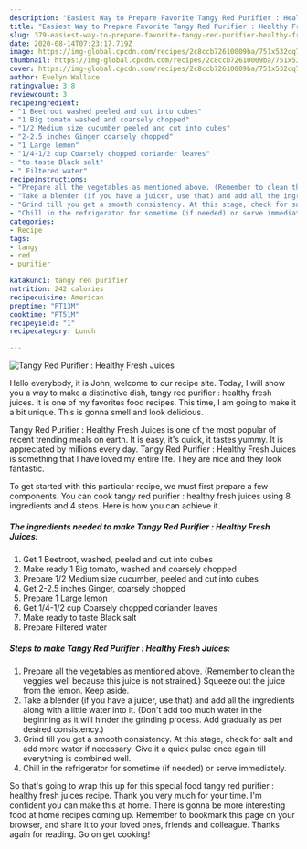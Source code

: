 ```yaml
---
description: "Easiest Way to Prepare Favorite Tangy Red Purifier : Healthy Fresh Juices"
title: "Easiest Way to Prepare Favorite Tangy Red Purifier : Healthy Fresh Juices"
slug: 379-easiest-way-to-prepare-favorite-tangy-red-purifier-healthy-fresh-juices
date: 2020-08-14T07:23:17.719Z
image: https://img-global.cpcdn.com/recipes/2c8ccb72610009ba/751x532cq70/tangy-red-purifier-healthy-fresh-juices-recipe-main-photo.jpg
thumbnail: https://img-global.cpcdn.com/recipes/2c8ccb72610009ba/751x532cq70/tangy-red-purifier-healthy-fresh-juices-recipe-main-photo.jpg
cover: https://img-global.cpcdn.com/recipes/2c8ccb72610009ba/751x532cq70/tangy-red-purifier-healthy-fresh-juices-recipe-main-photo.jpg
author: Evelyn Wallace
ratingvalue: 3.8
reviewcount: 3
recipeingredient:
- "1 Beetroot washed peeled and cut into cubes"
- "1 Big tomato washed and coarsely chopped"
- "1/2 Medium size cucumber peeled and cut into cubes"
- "2-2.5 inches Ginger coarsely chopped"
- "1 Large lemon"
- "1/4-1/2 cup Coarsely chopped coriander leaves"
- "to taste Black salt"
- " Filtered water"
recipeinstructions:
- "Prepare all the vegetables as mentioned above. (Remember to clean the veggies well because this juice is not strained.) Squeeze out the juice from the lemon. Keep aside."
- "Take a blender (if you have a juicer, use that) and add all the ingredients along with a little water into it. (Don&#39;t add too much water in the beginning as it will hinder the grinding process. Add gradually as per desired consistency.)"
- "Grind till you get a smooth consistency. At this stage, check for salt and add more water if necessary. Give it a quick pulse once again till everything is combined well."
- "Chill in the refrigerator for sometime (if needed) or serve immediately."
categories:
- Recipe
tags:
- tangy
- red
- purifier

katakunci: tangy red purifier 
nutrition: 242 calories
recipecuisine: American
preptime: "PT13M"
cooktime: "PT51M"
recipeyield: "1"
recipecategory: Lunch

---
```



![Tangy Red Purifier : Healthy Fresh Juices](https://img-global.cpcdn.com/recipes/2c8ccb72610009ba/751x532cq70/tangy-red-purifier-healthy-fresh-juices-recipe-main-photo.jpg)

Hello everybody, it is John, welcome to our recipe site. Today, I will show you a way to make a distinctive dish, tangy red purifier : healthy fresh juices. It is one of my favorites food recipes. This time, I am going to make it a bit unique. This is gonna smell and look delicious.



Tangy Red Purifier : Healthy Fresh Juices is one of the most popular of recent trending meals on earth. It is easy, it's quick, it tastes yummy. It is appreciated by millions every day. Tangy Red Purifier : Healthy Fresh Juices is something that I have loved my entire life. They are nice and they look fantastic.


To get started with this particular recipe, we must first prepare a few components. You can cook tangy red purifier : healthy fresh juices using 8 ingredients and 4 steps. Here is how you can achieve it.

<!--inarticleads1-->

##### The ingredients needed to make Tangy Red Purifier : Healthy Fresh Juices:

1. Get 1 Beetroot, washed, peeled and cut into cubes
1. Make ready 1 Big tomato, washed and coarsely chopped
1. Prepare 1/2 Medium size cucumber, peeled and cut into cubes
1. Get 2-2.5 inches Ginger, coarsely chopped
1. Prepare 1 Large lemon
1. Get 1/4-1/2 cup Coarsely chopped coriander leaves
1. Make ready to taste Black salt
1. Prepare  Filtered water




<!--inarticleads2-->

##### Steps to make Tangy Red Purifier : Healthy Fresh Juices:

1. Prepare all the vegetables as mentioned above. (Remember to clean the veggies well because this juice is not strained.) Squeeze out the juice from the lemon. Keep aside.
1. Take a blender (if you have a juicer, use that) and add all the ingredients along with a little water into it. (Don&#39;t add too much water in the beginning as it will hinder the grinding process. Add gradually as per desired consistency.)
1. Grind till you get a smooth consistency. At this stage, check for salt and add more water if necessary. Give it a quick pulse once again till everything is combined well.
1. Chill in the refrigerator for sometime (if needed) or serve immediately.




So that's going to wrap this up for this special food tangy red purifier : healthy fresh juices recipe. Thank you very much for your time. I'm confident you can make this at home. There is gonna be more interesting food at home recipes coming up. Remember to bookmark this page on your browser, and share it to your loved ones, friends and colleague. Thanks again for reading. Go on get cooking!
